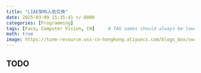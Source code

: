 ```yaml
---
title: "LIAE架构人脸交换"
date: 2025-03-09 15:35:41 +/-0800
categories: [Programming]
tags: [Face, Computer Vision, CH]     # TAG names should always be lowercase
math: true
image: https://tunm-resource.oss-cn-hongkong.aliyuncs.com/blogs_box/swap.png
---
```


## TODO